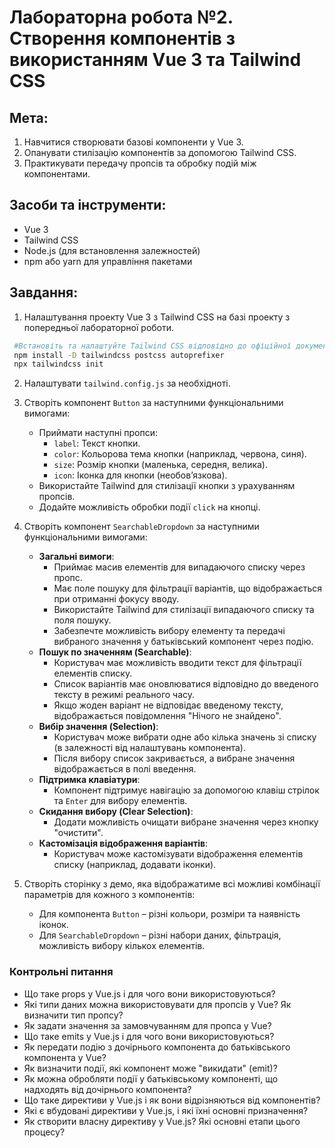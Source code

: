 # Лабораторна робота №2. Створення компонентів з використанням Vue 3 та Tailwind CSS

## Мета:

1. Навчитися створювати базові компоненти у Vue 3.
2. Опанувати стилізацію компонентів за допомогою Tailwind CSS.
3. Практикувати передачу пропсів та обробку подій між компонентами.

## Засоби та інструменти:

- Vue 3
- Tailwind CSS
- Node.js (для встановлення залежностей)
- npm або yarn для управління пакетами

## Завдання:

1. Налаштування проекту Vue 3 з Tailwind CSS на базі проекту з попередньої лабораторної роботи.

 ```bash
  #Встановіть та налаштуйте Tailwind CSS відповідно до офіційної документації:
  npm install -D tailwindcss postcss autoprefixer
  npx tailwindcss init
  ```

2. Налаштувати `tailwind.config.js` за необхідноті.

3. Створіть компонент `Button` за наступними функціональними вимогами:
    - Приймати наступні пропси:
        - `label`: Текст кнопки.
        - `color`: Кольорова тема кнопки (наприклад, червона, синя).
        - `size`: Розмір кнопки (маленька, середня, велика).
        - `icon`: Іконка для кнопки (необов’язкова).
    - Використайте Tailwind для стилізації кнопки з урахуванням пропсів.
    - Додайте можливість обробки події `click` на кнопці.

3. Створіть компонент `SearchableDropdown` за наступними функціональними вимогами:
    - **Загальні вимоги**:
        - Приймає масив елементів для випадаючого списку через пропс.
        - Має поле пошуку для фільтрації варіантів, що відображається при отриманні фокусу вводу.
        - Використайте Tailwind для стилізації випадаючого списку та поля пошуку.
        - Забезпечте можливість вибору елементу та передачі вибраного значення у батьківський компонент через подію.
    - **Пошук по значенням (Searchable)**:
        - Користувач має можливість вводити текст для фільтрації елементів списку.
        - Список варіантів має оновлюватися відповідно до введеного тексту в режимі реального часу.
        - Якщо жоден варіант не відповідає введеному тексту, відображається повідомлення "Нічого не знайдено".
    - **Вибір значення (Selection)**:
        - Користувач може вибрати одне або кілька значень зі списку (в залежності від налаштувань компонента).
        - Після вибору список закривається, а вибране значення відображається в полі введення.
    - **Підтримка клавіатури**:
        - Компонент підтримує навігацію за допомогою клавіш стрілок та `Enter` для вибору елементів.
    - **Скидання вибору (Clear Selection)**:
        - Додати можливість очищати вибране значення через кнопку "очистити".
    - **Кастомізація відображення варіантів**:
        - Користувач може кастомізувати відображення елементів списку (наприклад, додавати іконки).
4. Створіть сторінку з демо, яка відображатиме всі можливі комбінації параметрів для кожного з компонентів:
    - Для компонента `Button` – різні кольори, розміри та наявність іконок.
    - Для `SearchableDropdown` – різні набори даних, фільтрація, можливість вибору кількох елементів.

### Контрольні питання

- Що таке props у Vue.js і для чого вони використовуються?
- Які типи даних можна використовувати для пропсів у Vue? Як визначити тип пропсу?
- Як задати значення за замовчуванням для пропса у Vue?
- Що таке emits у Vue.js і для чого вони використовуються?
- Як передати подію з дочірнього компонента до батьківського компонента у Vue?
- Як визначити події, які компонент може "викидати" (emit)?
- Як можна обробляти події у батьківському компоненті, що надходять від дочірнього компонента?
- Що таке директиви у Vue.js і як вони відрізняються від компонентів?
- Які є вбудовані директиви у Vue.js, і які їхні основні призначення?
- Як створити власну директиву у Vue.js? Які основні етапи цього процесу?
